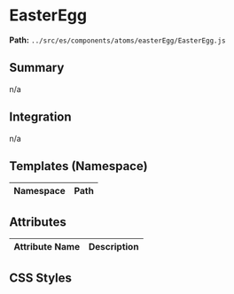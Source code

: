 # EasterEgg

**Path:** `../src/es/components/atoms/easterEgg/EasterEgg.js`

## Summary

n/a

## Integration

n/a

## Templates (Namespace)

| Namespace | Path |
|------|------|

## Attributes

| Attribute Name | Description |
|----------------|-------------|

## CSS Styles

